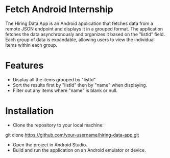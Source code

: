 # Fetch Android Internship

The Hiring Data App is an Android application that fetches data from a remote JSON endpoint and displays it in a grouped format. The application fetches the data asynchronously and organizes it based on the "listId" field. Each group of data is expandable, allowing users to view the individual items within each group.

# Features
* Display all the items grouped by "listId"
* Sort the results first by "listId" then by "name" when displaying.
* Filter out any items where "name" is blank or null.

# Installation
* Clone the repository to your local machine:

git clone https://github.com/your-username/hiring-data-app.git

* Open the project in Android Studio.
* Build and run the application on an Android emulator or device.


